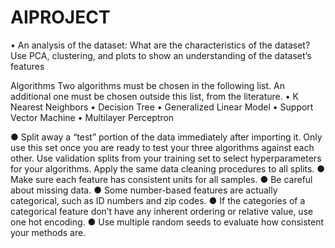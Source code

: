 # AIPROJECT


• An analysis of the dataset: What are the characteristics of the dataset? Use PCA,
clustering, and plots to show an understanding of the dataset’s features


Algorithms
Two algorithms must be chosen in the following list. An additional one must be chosen
outside this list, from the literature.
• K Nearest Neighbors
• Decision Tree
• Generalized Linear Model
• Support Vector Machine
• Multilayer Perceptron


● Split away a “test” portion of the data immediately after importing it. Only use this set
once you are ready to test your three algorithms against each other. Use validation
splits from your training set to select hyperparameters for your algorithms. Apply the
same data cleaning procedures to all splits.
● Make sure each feature has consistent units for all samples.
● Be careful about missing data.
● Some number-based features are actually categorical, such as ID numbers and zip
codes.
● If the categories of a categorical feature don’t have any inherent ordering or relative
value, use one hot encoding.
● Use multiple random seeds to evaluate how consistent your methods are.
